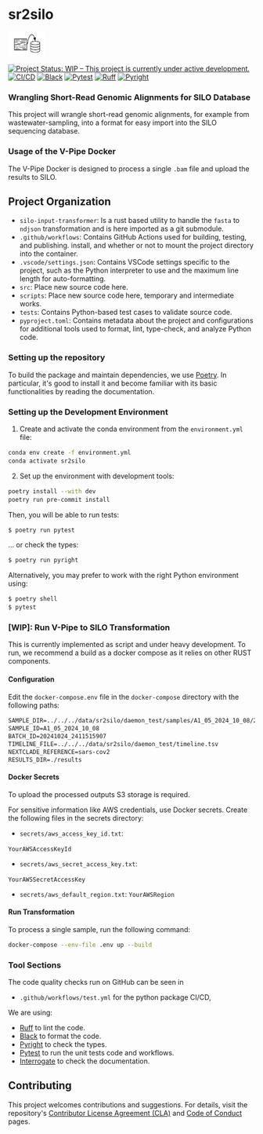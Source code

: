 # sr2silo
<picture>
  <source
    media="(prefers-color-scheme: light)"
    srcset="resources/logo.svg">
  <source
    media="(prefers-color-scheme: dark)"
    srcset="resources/logo_dark_mode.svg">
  <img alt="Logo" src="resources/logo.svg" width="15%" />
</picture>

[![Project Status: WIP – This project is currently under active development.](https://www.repostatus.org/badges/latest/wip.svg)](https://www.repostatus.org/#wip)
[![CI/CD](https://github.com/gordonkoehn/UsefulGnom/actions/workflows/test.yml/badge.svg)](https://github.com/gordonkoehn/UsefulGnom/actions/workflows/test.yml)
[![Black](https://img.shields.io/badge/code%20style-black-000000.svg)](https://github.com/psf/black)
[![Pytest](https://img.shields.io/badge/tested%20with-pytest-0A9EDC.svg)](https://docs.pytest.org/en/stable/)
[![Ruff](https://img.shields.io/endpoint?url=https://raw.githubusercontent.com/charliermarsh/ruff/main/assets/badge/v2.json)](https://github.com/charliermarsh/ruff)
[![Pyright](https://img.shields.io/badge/type%20checked-pyright-blue.svg)](https://github.com/microsoft/pyright)


### Wrangling Short-Read Genomic Alignments for SILO Database

This project will wrangle short-read genomic alignments, for example from wastewater-sampling, into a format for easy import into the SILO sequencing database.
### Usage of the V-Pipe Docker

The V-Pipe Docker is designed to process a single `.bam` file and upload the results to SILO.

## Project Organization

- `silo-input-transformer`: Is a rust based utility to handle the `fasta` to `ndjson` transformation and is here imported as a git submodule.
- `.github/workflows`: Contains GitHub Actions used for building, testing, and publishing.
install, and whether or not to mount the project directory into the container.
- `.vscode/settings.json`: Contains VSCode settings specific to the project, such as the Python interpreter to use and the maximum line length for auto-formatting.
- `src`: Place new source code here.
- `scripts`: Place new source code here, temporary and intermediate works.
- `tests`: Contains Python-based test cases to validate source code.
- `pyproject.toml`: Contains metadata about the project and configurations for additional tools used to format, lint, type-check, and analyze Python code.

### Setting up the repository

To build the package and maintain dependencies, we use [Poetry](https://python-poetry.org/).
In particular, it's good to install it and become familiar with its basic functionalities by reading the documentation.


### Setting up the Development Environment

1. Create and activate the conda environment from the `environment.yml` file:
  ```bash
  conda env create -f environment.yml
  conda activate sr2silo
  ```


2. Set up the environment with development tools:
  ```bash
  poetry install --with dev
  poetry run pre-commit install
  ```

Then, you will be able to run tests:
```bash
$ poetry run pytest
```
... or check the types:
```bash
$ poetry run pyright
```

Alternatively, you may prefer to work with the right Python environment using:
```bash
$ poetry shell
$ pytest
```

### [WIP]: Run V-Pipe to SILO Transformation
This is currently implemented as script and under heavy development.
To run, we recommend a build as a docker compose as it relies on other RUST components.

#### Configuration

Edit the `docker-compose.env` file in the `docker-compose` directory with the following paths:

```env
SAMPLE_DIR=../../../data/sr2silo/daemon_test/samples/A1_05_2024_10_08/20241024_2411515907/alignments/
SAMPLE_ID=A1_05_2024_10_08
BATCH_ID=20241024_2411515907
TIMELINE_FILE=../../../data/sr2silo/daemon_test/timeline.tsv
NEXTCLADE_REFERENCE=sars-cov2
RESULTS_DIR=./results
```


#### Docker Secrets
To upload the processed outputs S3 storage is required.

For sensitive information like AWS credentials, use Docker secrets. Create the following files in the secrets directory:

- `secrets/aws_access_key_id.txt`:

```YourAWSAccessKeyId```

- `secrets/aws_secret_access_key.txt`:

```YourAWSSecretAccessKey```

- `secrets/aws_default_region.txt`:
```YourAWSRegion```

#### Run Transformation

To process a single sample, run the following command:

```sh
docker-compose --env-file .env up --build
```


### Tool Sections
The code quality checks run on GitHub can be seen in
 - ``.github/workflows/test.yml`` for the python package CI/CD,

We are using:

  * [Ruff](https://github.com/charliermarsh/ruff) to lint the code.
  * [Black](https://github.com/psf/black) to format the code.
  * [Pyright](https://github.com/microsoft/pyright) to check the types.
  * [Pytest](https://docs.pytest.org/) to run the unit tests code and workflows.
  * [Interrogate](https://interrogate.readthedocs.io/) to check the documentation.


## Contributing

This project welcomes contributions and suggestions. For details, visit the repository's [Contributor License Agreement (CLA)](https://cla.opensource.microsoft.com) and [Code of Conduct](https://opensource.microsoft.com/codeofconduct/) pages.
